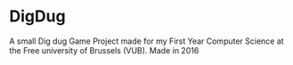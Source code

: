 # DigDug
A small Dig dug Game Project made for my First Year Computer Science at the Free university of Brussels (VUB). Made in 2016
